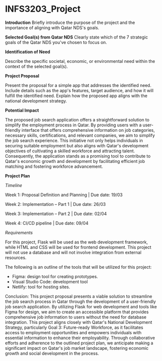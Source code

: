 # INFS3203_Project

**Introduction**
Briefly introduce the purpose of the project and the importance of aligning with Qatar NDS's goals.

**Selected Goal(s) from Qatar NDS**
Clearly state which of the 7 strategic goals of the Qatar NDS you've chosen to focus on.

**Identification of Need**

Describe the specific societal, economic, or environmental need within the context of the selected goal(s).

**Project Proposal**

Present the proposal for a simple app that addresses the identified need.
Include details such as the app's features, target audience, and how it will fulfill the identified need.
Explain how the proposed app aligns with the national development strategy.

**Potential Impact**

The proposed job search application offers a straightforward solution to simplify the employment process in Qatar. By providing users with a user-friendly interface that offers comprehensive information on job categories, necessary skills, certifications, and relevant companies, we aim to simplify the job search experience. This initiative not only helps individuals in securing suitable employment but also aligns with Qatar's development objectives of cultivating a skilled workforce and attracting talent. Consequently, the application stands as a promising tool to contribute to Qatar's economic growth and development by facilitating efficient job matching and fostering workforce advancement.

**Project Plan**

*Timeline*

Week 1: Proposal Definition and Planning | Due date: 19/03

Week 2: Implementation – Part 1 | Due date: 26/03

Week 3: Implementation – Part 2  | Due date: 02/04

Week 4: CI/CD pipeline | Due date: 09/04

*Requirements*

For this project, Flask will be used as the web development framework, while HTML and CSS will be used for frontend development. This project will not use a database and will not involve integration from external resources.

The following is an outline of the tools that will be utilized for this project:
- Figma: design tool for creating prototypes.
- Visual Studio Code: development tool
- Netlify: tool for hosting sites.

Conclusion:
This project proposal presents a viable solution to streamline the job search process in Qatar through the development of a user-friendly job search application. By utilizing Flask for web development and tools like Figma for design, we aim to create an accessible platform that provides comprehensive job information to users without the need for database integration. This project aligns closely with Qatar's National Development Strategy, particularly Goal 3: Future-ready Workforce, as it facilitates access to employment opportunities and empowers individuals with essential information to enhance their employability. Through collaborative efforts and adherence to the outlined project plan, we anticipate making a significant impact on Qatar's job market landscape, fostering economic growth and social development in the process.

